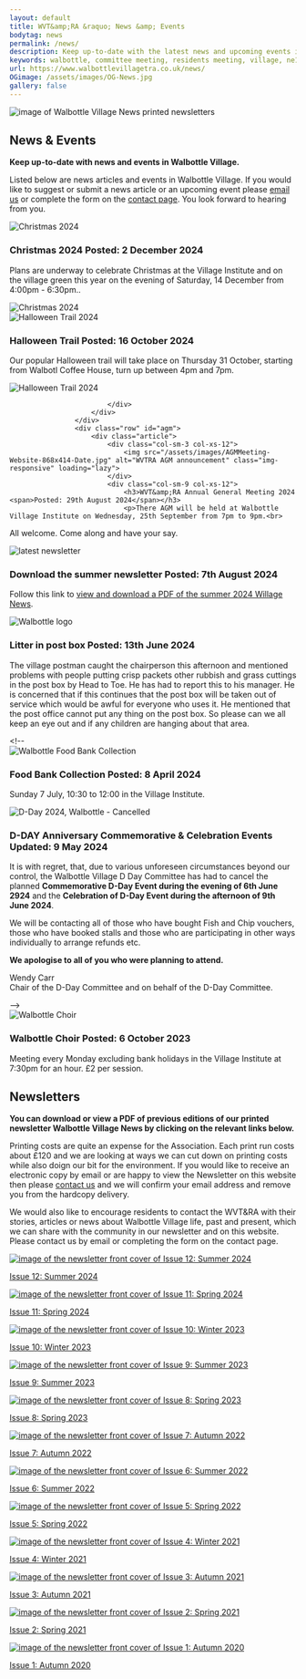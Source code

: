 ```yaml
---
layout: default
title: WVT&amp;RA &raquo; News &amp; Events
bodytag: news
permalink: /news/
description: Keep up-to-date with the latest news and upcoming events in Walbottle Village including download links for the printed newsletter.
keywords: walbottle, committee meeting, residents meeting, village, ne15 8, news, events, news and events, walbottle choir, food bank, foodbank, newsletter, pdf, download
url: https://www.walbottlevillagetra.co.uk/news/
OGimage: /assets/images/OG-News.jpg
gallery: false
---
```

<div class="container-fluid">
	<div class="row">
		<div class="mastImg">
			<img src="/assets/images/masthead-news.jpg" class="img-responsive" alt="image of Walbottle Village News printed newsletters"/>
		</div>
	</div>
</div>
<div class="container-fluid groups"> <!-- container-fluid -->
	<div class="row"> <!-- row -->
		<div class="col-sm-1 col-xs-0"></div>
		<div class="col-sm-10 col-xs-12 mainPanel">
			<div class="row">
				<div class="col-xs-12">
					<h2>News &amp; Events</h2>
					<p><strong>Keep up-to-date with news and events in Walbottle Village.</strong></p>
					<p>Listed below are news articles and events in Walbottle Village. If you would like to suggest or submit a news article or an upcoming event please <a href="mailto:newsletter@walbottlevillagetra.co.uk?Subject=News%20&amp;%20Events" title="email WVT&amp;RA with your news or event">email us</a> or complete the form on the <a href="/contact/" title="visit the WVT&amp;RA contact page" target="_self">contact page</a>. You look forward to hearing from you.</p>
				</div>
			</div>
			<div class="col-xs-12 eventWrap">
					<div class="row" id="christmas2024">
						<div class="article">
							<div class="col-sm-3 col-xs-12">
								<img src="/assets/images/Christmas2024-website-868×414.jpg" alt="Christmas 2024" class="img-responsive" loading="lazy">
							</div>
							<div class="col-sm-9 col-xs-12">
								<h3>Christmas 2024 <span>Posted: 2 December 2024</span></h3>
								<p>Plans are underway to celebrate Christmas at the Village Institute and on the village green this year on the evening of Saturday, 14 December from 4:00pm - 6:30pm..</p>
								<img src="/assets/images/A5-Christmas-Flyer_v1.jpg" alt="Christmas 2024" class="img-responsive" loading="lazy">
							</div>
						</div>
					</div>
					<div class="row" id="halloween">
						<div class="article">
							<div class="col-sm-3 col-xs-12">
								<img src="/assets/images/halloween.jpg" loading="lazy" alt="Halloween Trail 2024" class="img-responsive" loading="lazy">
							</div>
							<div class="col-sm-9 col-xs-12">
								<h3>Halloween Trail <span>Posted: 16 October 2024</span></h3>
								<p>Our popular Halloween trail will take place on Thursday 31 October, starting from Walbotl Coffee House, turn up between 4pm and 7pm.</p>
								<img src="/assets/images/Halloween-Website-Poster_2024.jpg" loading="lazy" alt="Halloween Trail 2024" class="img-responsive" loading="lazy">

							</div>
						</div>
					</div>
					<div class="row" id="agm">
						<div class="article">
							<div class="col-sm-3 col-xs-12">
								<img src="/assets/images/AGMMeeting-Website-868x414-Date.jpg" alt="WVTRA AGM announcement" class="img-responsive" loading="lazy">
							</div>
							<div class="col-sm-9 col-xs-12">
								<h3>WVT&amp;RA Annual General Meeting 2024 <span>Posted: 29th August 2024</span></h3>
								<p>There AGM will be held at Walbottle Village Institute on Wednesday, 25th September from 7pm to 9pm.<br>
All welcome. Come along and have your say.</p>
							</div>
						</div>
					</div>
					<div class="row" id="newsletter">
						<div class="article">
							<div class="col-sm-3 col-xs-12">
								<img src="/assets/images/Newsletter-News-Website.jpg" alt="latest newsletter" class="img-responsive" loading="lazy">
							</div>
							<div class="col-sm-9 col-xs-12">
								<h3>Download the summer newsletter <span>Posted: 7th August 2024</span></h3>
								<p>Follow this link to <a href="/assets/pdf/VillageNews-Summer2024.pdf" title="download the latest newsletter" target="_blank">view and download a PDF of the summer 2024 Willage News</a>.</p>
							</div>
						</div>
					</div>
					<div class="row" id="Postbox">
						<div class="article">
							<div class="col-sm-3 col-xs-12">
								<img src="/assets/images/WalbottleVillageLogo.jpg" alt="Walbottle logo" class="img-responsive" loading="lazy">
							</div>
							<div class="col-sm-9 col-xs-12">
								<h3>Litter in post box <span>Posted: 13th June 2024</span></h3>
								<p> The village postman caught the chairperson this afternoon and mentioned problems with people putting crisp packets other rubbish and grass cuttings in the post box by Head to Toe. He has had to report this to his manager. He is concerned that if this continues that the post box will be taken out of service which would be awful for everyone who uses it. He mentioned that the post office cannot put any thing on the post box. So please can we all keep an eye out and if any children are hanging about that area.</p>
							</div>
						</div>
					</div>
					<!-- <div class="row" id="foodbank">
						<div class="article">
							<div class="col-sm-3 col-xs-12">
								<img src="/assets/images/foodbank.jpg" loading="lazy" alt="Walbottle Food Bank Collection" class="img-responsive" loading="lazy">
							</div>
							<div class="col-sm-9 col-xs-12">
								<h3>Food Bank Collection <span>Posted: 8 April 2024</span></h3>
								<p>Sunday 7 July, 10:30 to 12:00 in the Village Institute.</p>
							</div>
						</div>
					</div>
				<div class="row" id="d-day-events">
					<div class="article">
						<div class="col-sm-3 col-xs-12">
							<img src="/assets/images/D-DAY-CANCELLED-868x414.jpg" loading="lazy" alt="D-Day 2024, Walbottle - Cancelled" class="img-responsive">
						</div>
						<div class="col-sm-9 col-xs-12">
							<h3>D-DAY Anniversary Commemorative &amp; Celebration Events <span>Updated: 9 May 2024</span></h3>
							<p>It is with regret, that, due to various unforeseen circumstances beyond our control, the Walbottle Village D Day Committee has had to cancel the planned <strong>Commemorative D-Day Event during the evening of 6th June 2924</strong> and the <strong>Celebration of D-Day Event during the afternoon of 9th June 2024</strong>.</p>
							<p>We will be contacting all of those who have bought Fish and Chip vouchers, those who have booked stalls and those who are participating in other ways individually to arrange refunds etc.</p>
<p><strong>We apologise to all of you who were planning to attend.</strong></p>
							<p>Wendy Carr <br>Chair of the D-Day Committee and on behalf of the D-Day Committee.</p>
						</div>
					</div>
				</div> -->
				<!--
				<div class="row" id="meeting">
					<div class="article">
						<div class="col-sm-3 col-xs-12">
								<img src="/assets/images/ResidentsMeeting-Website-868x414-Green.jpg" loading="lazy" alt="Walbottle Residents meeting" class="img-responsive" loading="lazy">
							</div>
							<div class="col-sm-9 col-xs-12">
								<h3>Residents meeting <span>Posted: 19 January 2024</span></h3>
								<p>Tuesday 23 Jan, 19:30 in the Village Institute. <a href="/assets/pdf/240123 - WVTRA Committee Meeting Agenda.docx.pdf" title="agenda">View the agenda</a> </p>
							</div>
						</div>
					</div>
					<div class="row" id="foodbankAprl">
						<div class="article">
							<div class="col-sm-3 col-xs-12">
								<img src="/assets/images/foodbank.jpg" loading="lazy" alt="Walbottle Food Bank Collection" class="img-responsive" loading="lazy">
							</div>
							<div class="col-sm-9 col-xs-12">
								<h3>Food Bank Collection <span>Posted: 7 January 2024</span></h3>
								<p>Sunday 7 April, 10:30 to 12:00 in the Village Institute.</p>
							</div>
						</div>
					</div>
					<div class="row" id="foodbankJan">
						<div class="article">
							<div class="col-sm-3 col-xs-12">
								<img src="/assets/images/Foodbank-Jan.jpg" loading="lazy" alt="Walbottle Food Bank Collection" class="img-responsive" loading="lazy">
							</div>
							<div class="col-sm-9 col-xs-12">
								<h3>Food Bank Collection Update <span>Posted: 5 January 2024</span></h3>
								<p>Sunday 7 January, 10:30 to 12:00 in the Village Institute.</p>
								<p><strong>FOOD DONATED:</strong></p>
								<p>30 packs pasta, 12 cooking rice with a further, 4 rice packs, 10 pot noodles, 8 noodle packs, 8 spaghetti, 9 tins of meat, 20 tins of tuna, 27 tins of beans, 29 sauces, pulses/peas, 12 cereals, 19 Tins of soup, spaghetti, veg, 8 coffee and tea packs, 6 breads, 2 fajita kits, 12 milk, 17 tinned fruit/ desserts, and lots lots more. Thank you.</p>
							</div>	
						</div>
					</div>
					<div class="row" id="foodbank-Oct">
						<div class="article">
							<div class="col-sm-3 col-xs-12">
								<img src="/assets/images/foodbank.jpg" loading="lazy" alt="Walbottle Food Bank Collection" class="img-responsive" loading="lazy">
							</div>
							<div class="col-sm-9 col-xs-12">
								<h3>Food Bank Collection <span>Posted: 8 October 2023</span></h3>
								<p>Sunday, 15 October, 10:30 to 11:30 in the Village Institute.</p>
							</div>	
						</div>
					</div>
     					-->
					<div class="row" id="choir">
						<div class="article">
							<div class="col-sm-3 col-xs-12">
								<img src="/assets/images/choir.jpg" loading="lazy" alt="Walbottle Choir" class="img-responsive" loading="lazy">
							</div>
							<div class="col-sm-9 col-xs-12">
								<h3>Walbottle Choir <span>Posted: 6 October 2023</span></h3>
								<p>Meeting every Monday excluding bank holidays in the Village Institute at 7:30pm for an hour. £2 per session.</p>
							</div>
						</div>
					</div>
				</div>
			<div class="row">
				<div class="col-xs-12">
					<h2>Newsletters</h2>
					<div>
						<p><strong>You can download or view a PDF of previous editions of our printed newsletter Walbottle Village News by clicking on the relevant links below.</strong></p>
						<p>Printing costs are quite an expense for the Association. Each print run costs about &pound;120 and we are looking at ways we can cut down on printing costs while also doign our bit for the environment. If you would like to receive an electronic copy by email or are happy to view the Newsletter on this website then please <a href="mailto:newsletter@walbottlevillagetra.co.uk?Subject=Newsletter%20Delivery%20Method" title="let us know your newsletter delivery prefernces">contact us</a> and we will confirm your email address and remove you from the hardcopy delivery.</p>
						<p>We would also like to encourage residents to contact the WVT&amp;RA with their stories, articles or news about Walbottle Village life, past and present, which we can share with the community in our newsletter and on this website. Please contact us by email or completing the form on the contact page.</p>
					</div>
				</div>
			</div>
			<div class="row newsletters">
				<div class="col-md-3 col-sm-4 col-xs-6">
					<a href="/assets/pdf/VillageNews-Summer2024.pdf" title="click to download a PDF of the printed newsletter" target="_blank"><img src="/assets/images/Newsletter-12.jpg" alt="image of the newsletter front cover of Issue 12: Summer 2024" class="img-responsive" loading="lazy">
					<p>Issue 12: Summer 2024</p></a>
				</div>
				<div class="col-md-3 col-sm-4 col-xs-6">
					<a href="/assets/pdf/VillageNews-Spring2024.pdf" title="click to download a PDF of the printed newsletter" target="_blank"><img src="/assets/images/Newsletter-11.jpg" alt="image of the newsletter front cover of Issue 11: Spring 2024" class="img-responsive" loading="lazy">
					<p>Issue 11: Spring 2024</p></a>
				</div>
				<div class="col-md-3 col-sm-4 col-xs-6">
					<a href="/assets/pdf/Village-News-Winter-2023.pdf" title="click to download a PDF of the printed newsletter" target="_blank"><img src="/assets/images/Newsletter-10.jpg" alt="image of the newsletter front cover of Issue 10: Winter 2023" class="img-responsive" loading="lazy">
					<p>Issue 10: Winter 2023</p></a>
				</div>
				<div class="col-md-3 col-sm-4 col-xs-6">
					<a href="/assets/pdf/Walbottle-Residents-A4-Newsletter-Summer-23.pdf" title="click to download a PDF of the printed newsletter" target="_blank"><img src="/assets/images/Newsletter-09.jpg" alt="image of the newsletter front cover of Issue 9: Summer 2023" class="img-responsive" loading="lazy">
					<p>Issue 9: Summer 2023</p></a>
				</div>
				<div class="col-md-3 col-sm-4 col-xs-6">
					<a href="/assets/pdf/Walbottle-Residents-A4-Newsletter-Spring-23.pdf" title="click to download a PDF of the printed newsletter" target="_blank"><img src="/assets/images/Newsletter-08.jpg" alt="image of the newsletter front cover of Issue 8: Spring 2023" class="img-responsive" loading="lazy">
					<p>Issue 8: Spring 2023</p></a>
				</div>
				<div class="col-md-3 col-sm-4 col-xs-6">
					<a href="/assets/pdf/Walbottle-Residents-A4-Newsletter-AUTUMN-2022-V2.pdf" title="click to download a PDF of the printed newsletter" target="_blank"><img src="/assets/images/Newsletter-07.jpg" alt="image of the newsletter front cover of Issue 7: Autumn 2022" class="img-responsive" loading="lazy">
					<p>Issue 7: Autumn 2022</p></a>
				</div>
				<div class="col-md-3 col-sm-4 col-xs-6">
					<a href="/assets/pdf/Summer-2022-Walbottle-News.pdf" title="click to download a PDF of the printed newsletter" target="_blank"><img src="/assets/images/Newsletter-06.jpg" alt="image of the newsletter front cover of Issue 6: Summer 2022" class="img-responsive" loading="lazy">
					<p>Issue 6: Summer 2022</p></a>
				</div>
				<div class="col-md-3 col-sm-4 col-xs-6">
					<a href="/assets/pdf/Spring-2022-Walbottle-News.pdf" title="click to download a PDF of the printed newsletter" target="_blank"><img src="/assets/images/Newsletter-05.jpg" alt="image of the newsletter front cover of Issue 5: Spring 2022" class="img-responsive" loading="lazy">
					<p>Issue 5: Spring 2022</p></a>
				</div>
				<div class="col-md-3 col-sm-4 col-xs-6">
					<a href="/assets/pdf/Walbottle-News-Dec-21-v2.pdf" title="click to download a PDF of the printed newsletter" target="_blank"><img src="/assets/images/Newsletter-04.jpg" alt="image of the newsletter front cover of Issue 4: Winter 2021" class="img-responsive" loading="lazy">
					<p>Issue 4: Winter 2021</p></a>
				</div>
				<div class="col-md-3 col-sm-4 col-xs-6">
					<a href="/assets/pdf/Walbottle-Newsletter-sept-21.pdf" title="click to download a PDF of the printed newsletter" target="_blank"><img src="/assets/images/Newsletter-03.jpg" alt="image of the newsletter front cover of Issue 3: Autumn 2021" class="img-responsive" loading="lazy">
					<p>Issue 3: Autumn 2021</p></a>
				</div>
				<div class="col-md-3 col-sm-4 col-xs-6">
					<a href="/assets/pdf/WVTRA-Newsletter-24_04_21.pdf" title="click to download a PDF of the printed newsletter" target="_blank"><img src="/assets/images/Newsletter-02.jpg" alt="image of the newsletter front cover of Issue 2: Spring 2021" class="img-responsive" loading="lazy">
					<p>Issue 2: Spring 2021</p></a>
				</div>
				<div class="col-md-3 col-sm-4 col-xs-6">
					<a href="/assets/pdf/Sept-20-newsletter.pdf" title="click to download a PDF of the printed newsletter" target="_blank"><img src="/assets/images/Newsletter-01.jpg" alt="image of the newsletter front cover of Issue 1: Autumn 2020" class="img-responsive" loading="lazy">
					<p>Issue 1: Autumn 2020</p></a>
				</div>
			</div>
		</div>
		<div class="col-sm-1 col-xs-0"></div>
	</div> <!--/row -->
</div> <!-- /container-fluid -->
